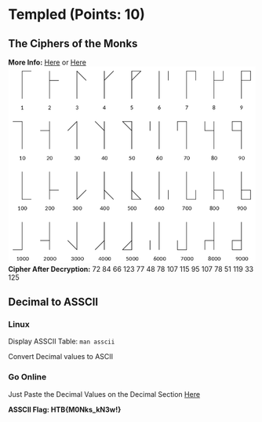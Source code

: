 # Templed (Points: 10)
## The Ciphers of the Monks
**More Info:** [Here](http://www.davidaking.org/Ciphers.htm) or [Here](https://asecuritysite.com/challenges/monk)
![](Monks.png)
**Cipher After Decryption:** 72 84 66 123 77 48 78 107 115 95 107 78 51 119 33 125
## Decimal to ASSCII
### Linux
Display ASSCII Table: ```man asscii```

Convert Decimal values to ASCII
### Go Online
Just Paste the Decimal Values on the Decimal Section [Here](https://www.rapidtables.com/convert/number/ascii-hex-bin-dec-converter.html)

**ASSCII Flag: HTB{M0Nks_kN3w!}**

